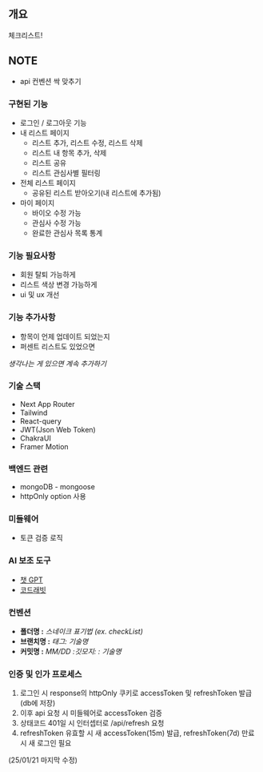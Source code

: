 ## 개요

체크리스트!

## NOTE

- api 컨벤션 싹 맞추기

### 구현된 기능

- 로그인 / 로그아웃 기능
- 내 리스트 페이지
  - 리스트 추가, 리스트 수정, 리스트 삭제
  - 리스트 내 항목 추가, 삭제
  - 리스트 공유
  - 리스트 관심사별 필터링
- 전체 리스트 페이지
  - 공유된 리스트 받아오기(내 리스트에 추가됨)
- 마이 페이지
  - 바이오 수정 가능
  - 관심사 수정 가능
  - 완료한 관심사 목록 통계

### 기능 필요사항

- 회원 탈퇴 가능하게
- 리스트 색상 변경 가능하게
- ui 및 ux 개선

### 기능 추가사항

- 항목이 언제 업데이트 되었는지
- 퍼센트 리스트도 있었으면

_생각나는 게 있으면 계속 추가하기_

### 기술 스택

- Next App Router
- Tailwind
- React-query
- JWT(Json Web Token)
- ChakraUI
- Framer Motion

### 백엔드 관련

- mongoDB - mongoose
- httpOnly option 사용

### 미들웨어

- 토큰 검증 로직

### AI 보조 도구

- [챗 GPT](https://chatgpt.com/)
- [코드래빗](https://www.coderabbit.ai/)

### 컨벤션

- **폴더명 :** _스네이크 표기법 (ex. checkList)_
- **브랜치명 :** _태그: 기술명_
- **커밋명 :** _MM/DD :깃모지: : 기술명_

### 인증 및 인가 프로세스

1. 로그인 시 response의 httpOnly 쿠키로 accessToken 및 refreshToken 발급(db에 저장)
2. 이후 api 요청 시 미들웨어로 accessToken 검증
3. 상태코드 401일 시 인터셉터로 /api/refresh 요청
4. refreshToken 유효할 시 새 accessToken(15m) 발급, refreshToken(7d) 만료 시 새 로그인 필요

(25/01/21 마지막 수정)
